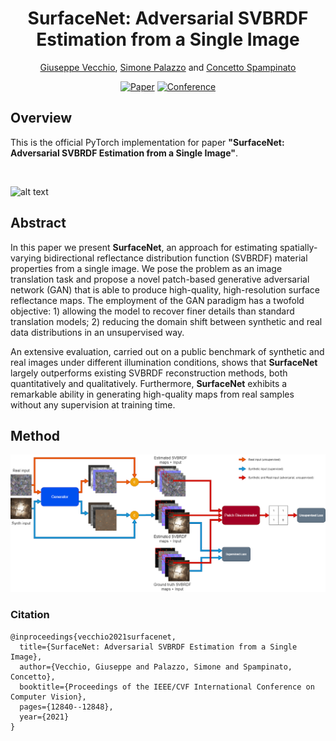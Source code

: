 <div align="center">    
 
# SurfaceNet: Adversarial SVBRDF Estimation from a Single Image     
[Giuseppe Vecchio](https://github.com/giuvecchio), [Simone Palazzo](https://github.com/simopal6) and [Concetto Spampinato](https://github.com/cspampin)

[![Paper](http://img.shields.io/badge/paper-arxiv.2107.11298-B31B1B.svg)](https://arxiv.org/abs/2107.11298)
[![Conference](http://img.shields.io/badge/ICCV-2021-4b44ce.svg)](https://openaccess.thecvf.com/content/ICCV2021/html/Vecchio_SurfaceNet_Adversarial_SVBRDF_Estimation_From_a_Single_Image_ICCV_2021_paper.html)

<!--  
Conference   
-->   
</div>
 
## Overview   
This is the official PyTorch implementation for paper __"SurfaceNet: Adversarial SVBRDF Estimation from a Single Image"__.

<br/>

![alt text](https://github.com/perceivelab/surfacenet/blob/main/imgs/hd_sample.jpg?raw=true)

<!--![alt text](https://github.com/perceivelab/surfacenet/blob/main/imgs/figures/framework.png?raw=true)-->

## Abstract

In this paper we present **SurfaceNet**, an approach for estimating spatially-varying bidirectional reflectance distribution function (SVBRDF) material properties from a single image.
We pose the problem as an image translation task and propose a novel patch-based generative adversarial network (GAN) that is able to produce high-quality, high-resolution surface reflectance maps. The employment of the GAN paradigm has a twofold objective: 1) allowing the model to recover finer details than standard translation models; 2) reducing the domain shift between synthetic and real data distributions in an unsupervised way.

An extensive evaluation, carried out on a public benchmark of synthetic and real images under different illumination conditions, shows that **SurfaceNet** largely outperforms existing SVBRDF reconstruction methods, both quantitatively and qualitatively.
Furthermore, **SurfaceNet** exhibits a remarkable ability in generating high-quality maps from real samples without any supervision at training time. 

## Method
![alt text](https://github.com/perceivelab/surfacenet/blob/main/imgs/figures/framework.png?raw=true)
<!--
## Instructions   
First, install dependencies   
```bash
# clone project   
git clone https://github.com/perceivelab/surfacenet

# install requirements 
cd surfacenet
pip install -r requirements.txt
 ```   
 Next, navigate to the main and run it to strat the training.   
 ```bash
# module folder
cd surfacenet

# run training   
python main.py    
```
-->


### Citation   
```
@inproceedings{vecchio2021surfacenet,
  title={SurfaceNet: Adversarial SVBRDF Estimation from a Single Image},
  author={Vecchio, Giuseppe and Palazzo, Simone and Spampinato, Concetto},
  booktitle={Proceedings of the IEEE/CVF International Conference on Computer Vision},
  pages={12840--12848},
  year={2021}
}
```   

